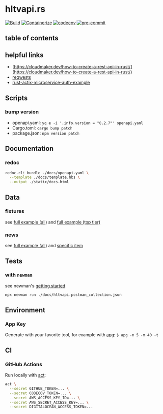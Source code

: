 # hltvapi.rs

[![Build](https://github.com/f4bio/hltvapi.rs/actions/workflows/build.yml/badge.svg)](https://github.com/f4bio/hltvapi.rs/actions/workflows/build.yml)
[![Containerize](https://github.com/f4bio/hltvapi.rs/actions/workflows/containerize.yml/badge.svg)](https://github.com/f4bio/hltvapi.rs/actions/workflows/containerize.yml)
[![codecov](https://codecov.io/gh/f4bio/hltvapi.rs/branch/main/graph/badge.svg?token=RAGGFAZE0Y)](https://codecov.io/gh/f4bio/hltvapi.rs)
[![pre-commit](https://img.shields.io/badge/pre--commit-enabled-brightgreen?logo=pre-commit&logoColor=white)](https://github.com/pre-commit/pre-commit)

## table of contents

<!-- START doctoc -->

<!-- END doctoc -->

## helpful links

- [https://cloudmaker.dev/how-to-create-a-rest-api-in-rust/](https://cloudmaker.dev/how-to-create-a-rest-api-in-rust/)
- [reqwests](https://stackoverflow.com/a/51047786)
- [rust-actix-microservice-auth-example](https://gill.net.in/posts/auth-microservice-rust-actix-web1.0-diesel-complete-tutorial/)

## Scripts

### bump version

- openapi.yaml: `yq e -i '.info.version = "0.2.7"' openapi.yaml`
- Cargo.toml: `cargo bump patch`
- package.json: `npm version patch`

## Documentation

### redoc

```bash
redoc-cli bundle ./docs/openapi.yaml \
  --template ./docs/template.hbs \
  --output ./static/docs.html
```

## Data

### fixtures

see [full example (all)](./tests/scraped.fixtures_all.example.html)
and [full example (top tier)](./tests/scraped.fixtures_toptier.example.html)

### news

see [full example (all)](./tests/scraped.news_all.example.html)
and [specific item](./tests/scraped.news_item.example.html)

## Tests

### with `newman`

see
newman's [getting started](https://learning.postman.com/docs/running-collections/using-newman-cli/command-line-integration-with-newman/#getting-started)

```bash
npx newman run ./docs/hltvapi.postman_collection.json
```

## Environment

### App Key

Generate with your favorite tool, for example with [apg](https://github.com/buzo-ffm/apg): `$ apg -n 5 -m 40 -t`

## CI

### GitHub Actions

Run locally with [act](https://github.com/nektos/act):

```bash
act \
  --secret GITHUB_TOKEN=... \
  --secret CODECOV_TOKEN=... \
  --secret AWS_ACCESS_KEY_ID=... \
  --secret AWS_SECRET_ACCESS_KEY=... \
  --secret DIGITALOCEAN_ACCESS_TOKEN=...
```
